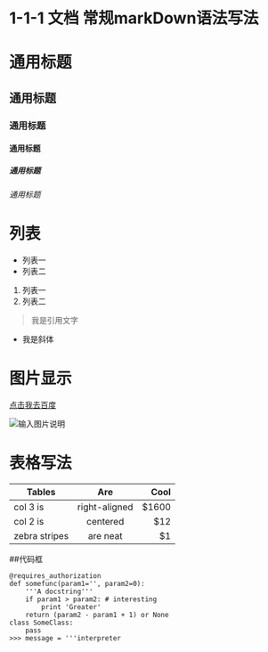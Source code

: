 # 1-1-1 文档  常规markDown语法写法


#   通用标题
## 通用标题
### 通用标题
#### 通用标题
##### 通用标题
###### 通用标题


# 列表

- 列表一
- 列表二

1. 列表一
2. 列表二


>我是引用文字

*  我是斜体

# 图片显示


[点击我去百度](http://www.baidu.com)

![输入图片说明](http://7xordd.com1.z0.glb.clouddn.com/qrcode_for_gh_363af0fc9423_430.jpg "在这里输入图片标题")

# 表格写法

| Tables        | Are           | Cool  |
| ------------- |:-------------:| -----:|
| col 3 is      | right-aligned | $1600 |
| col 2 is      | centered      |   $12 |
| zebra stripes | are neat      |    $1 |


##代码框

```
@requires_authorization
def somefunc(param1='', param2=0):
    '''A docstring'''
    if param1 > param2: # interesting
        print 'Greater'
    return (param2 - param1 + 1) or None
class SomeClass:
    pass
>>> message = '''interpreter
```








